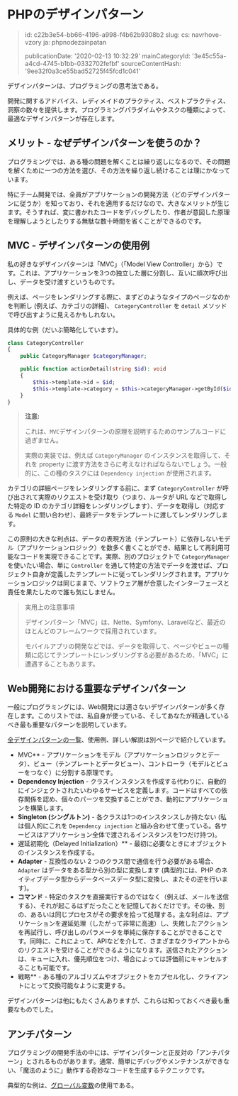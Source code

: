 PHPのデザインパターン
============

> id: c22b3e54-bb66-4196-a998-f4b62b9308b2
> slug:
> 	cs: navrhove-vzory
> 	ja: phpnodezainpatan
> 
> publicationDate: '2020-02-13 10:32:29'
> mainCategoryId: '3e45c55a-a4cd-4745-b1bb-0332702fefbf'
> sourceContentHash: '9ee32f0a3ce55bad52725f45fcd1c041'

デザインパターンは、プログラミングの思考法である。

開発に関するアドバイス、レディメイドのプラクティス、ベストプラクティス、洞察の数々を提供します。プログラミングパラダイムやタスクの種類によって、最適なデザインパターンが存在します。

メリット - なぜデザインパターンを使うのか？
---------------------------------------

プログラミングでは、ある種の問題を解くことは繰り返しになるので、その問題を解くために一つの方法を選び、その方法を繰り返し続けることは理にかなっています。

特にチーム開発では、全員がアプリケーションの開発方法（どのデザインパターンに従うか）を知っており、それを適用するだけなので、大きなメリットが生じます。そうすれば、変に書かれたコードをデバッグしたり、作者が意図した原理を理解しようとしたりする無駄な数十時間を省くことができるのです。

MVC - デザインパターンの使用例
--------------------------------------

私の好きなデザインパターンは「MVC」（「Model View Controller」から）です。これは、アプリケーションを3つの独立した層に分割し、互いに順次呼び出し、データを受け渡すというものです。

例えば、ページをレンダリングする際に、まずどのようなタイプのページなのかを判断し (例えば、カテゴリの詳細)、 `CategoryController` を `detail` メソッドで呼び出すように見えるかもしれない。

具体的な例（だいぶ簡略化しています）。

```php
class CategoryController
{
    public CategoryManager $categoryManager;

    public function actionDetail(string $id): void
    {
        $this->template->id = $id;
        $this->template->category = $this->categoryManager->getById($id);
    }
}
```

> **注意:**
>
> これは、`MVC`デザインパターンの原理を説明するためのサンプルコードに過ぎません。
>
> 実際の実装では、例えば `CategoryManager` のインスタンスを取得して、それを property に渡す方法をさらに考えなければならないでしょう。一般的に、この種のタスクには `Dependency injection` が使用されます。

カテゴリの詳細ページをレンダリングする前に、まず `CategoryController` が呼び出されて実際のリクエストを受け取り（つまり、ルータが URL などで取得した特定の ID のカテゴリ詳細をレンダリングします）、データを取得し（対応する `Model` に問い合わせ）、最終データをテンプレートに渡してレンダリングします。

この原則の大きな利点は、データの表現方法（テンプレート）に依存しないモデル（アプリケーションロジック）を数多く書くことができ、結果として再利用可能なコードを実現できることです。実際、別のプロジェクトで `CategoryManager` を使いたい場合、単に `Controller` を通して特定の方法でデータを渡せば、プロジェクト自身が定義したテンプレートに従ってレンダリングされます。アプリケーションロジックは同じままで、ソフトウェア層が合意したインターフェースと責任を果たしたので誰も気にしません。

> 実用上の注意事項
>
> デザインパターン「MVC」は、Nette、Symfony、Laravelなど、最近のほとんどのフレームワークで採用されています。
>
> モバイルアプリの開発などでは、データを取得して、ページやビューの種類に応じてテンプレートにレンダリングする必要があるため、「MVC」に遭遇することもあります。

Web開発における重要なデザインパターン
---------------------------------------

一般にプログラミングには、Web開発には適さないデザインパターンが多く存在します。このリストでは、私自身が使っている、そしてあなたが精通しているべき最も重要なパターンを説明しています。

<a href="/categories-design-patterns">全デザインパターンの一覧</a>、使用例、詳しい解説は別ページで紹介しています。

- MVC** - アプリケーションをモデル（アプリケーションロジックとデータ）、ビュー（テンプレートとデータビュー）、コントローラ（モデルとビューをつなぐ）に分割する原理です。
- **Dependency Injection** - クラスインスタンスを作成する代わりに、自動的にインジェクトされたいわゆるサービスを定義します。コードはすべての依存関係を認め、個々のパーツを交換することができ、動的にアプリケーションを構築します。
- **Singleton (シングルトン)** - 各クラスは1つのインスタンスしか持たない (私は個人的にこれを `Dependency injection` と組み合わせて使っている。各サービスはアプリケーション全体で渡されるインスタンスを1つだけ持つ)。
- 遅延初期化（Delayed Initialization）** - 最初に必要なときにオブジェクトのインスタンスを作成する。
- **Adapter** - 互換性のない 2 つのクラス間で通信を行う必要がある場合、 `Adapter` はデータをある型から別の型に変換します (典型的には、PHP のネイティブデータ型からデータベースデータ型に変換し、またその逆を行います)。
- **コマンド** - 特定のタスクを直接実行するのではなく（例えば、メールを送信する）、それが起こるはずだったことを記憶しておくだけです。その後、別の、あるいは同じプロセスがその要求を拾って処理する。主な利点は、アプリケーションを遅延処理（したがって非常に高速）し、失敗したアクションを再試行し、呼び出しのパラメータを単純に保存することができることです。同時に、これによって、APIなどを介して、さまざまなクライアントからのリクエストを受けることができるようになります。送信されたアクションは、キューに入れ、優先順位をつけ、場合によっては評価前にキャンセルすることも可能です。
- 戦略** - ある種のアルゴリズムやオブジェクトをカプセル化し、クライアントにとって交換可能なように変更する。

デザインパターンは他にもたくさんありますが、これらは知っておくべき最も重要なものでした。

アンチパターン
------------

プログラミングの開発手法の中には、デザインパターンと正反対の「アンチパターン」とされるものがあります。通常、簡単にデバッグやメンテナンスができない、「魔法のように」動作する奇妙なコードを生成するテクニックです。

典型的な例は、<a href="/global-variable">グローバル変数</a>の使用である。
